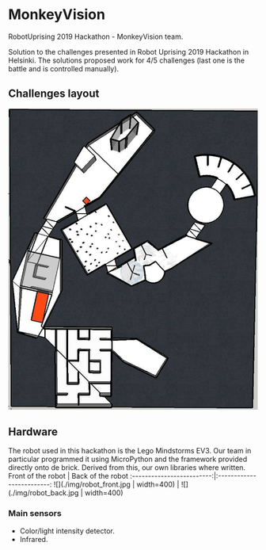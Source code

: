 # MonkeyVision
RobotUprising 2019 Hackathon - MonkeyVision team.

Solution to the challenges presented in Robot Uprising 2019 Hackathon in Helsinki. The solutions proposed work for 4/5 challenges (last one is the battle and is controlled manually).

## Challenges layout
![](./img/challenges_layout.jpg)

## Hardware
The robot used in this hackathon is the Lego Mindstorms EV3. Our team in particular programmed it using MicroPython and the framework provided directly onto de brick. Derived from this, our own libraries where written.
Front of the robot         |  Back of the robot
:-------------------------:|:-------------------------:
![](./img/robot_front.jpg | width=400) |  ![](./img/robot_back.jpg | width=400)

### Main sensors
* Color/light intensity detector.
* Infrared.


